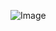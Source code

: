 ![Image](https://github.com/user-attachments/assets/5cef4f6e-6834-4035-aab8-a17294afc804) 


                                               
